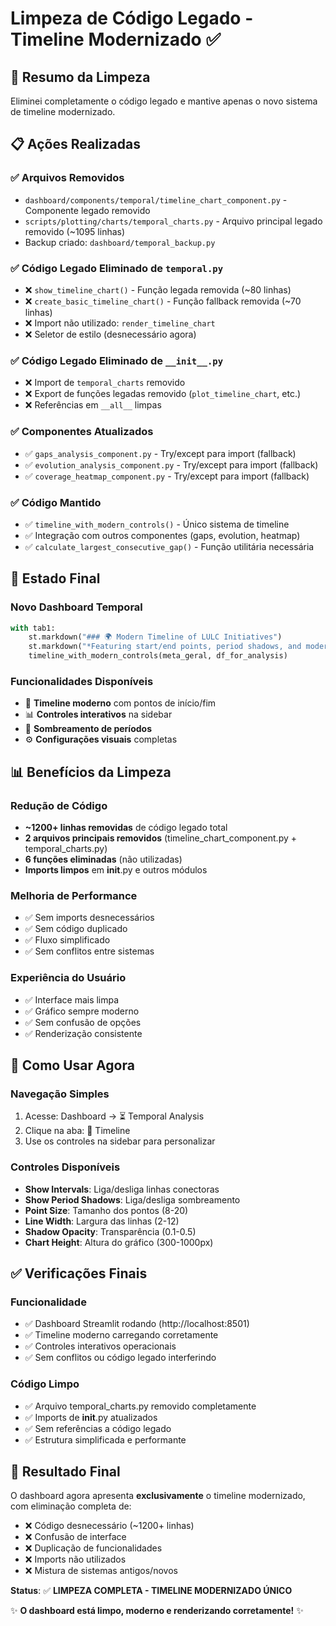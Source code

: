# Limpeza de Código Legado - Timeline Modernizado ✅

## 🧹 Resumo da Limpeza

Eliminei completamente o código legado e mantive apenas o novo sistema de timeline modernizado.

## 📋 Ações Realizadas

### ✅ **Arquivos Removidos**

- `dashboard/components/temporal/timeline_chart_component.py` - Componente legado removido
- `scripts/plotting/charts/temporal_charts.py` - Arquivo principal legado removido (~1095 linhas)
- Backup criado: `dashboard/temporal_backup.py`

### ✅ **Código Legado Eliminado de `temporal.py`**

- ❌ `show_timeline_chart()` - Função legada removida (~80 linhas)
- ❌ `create_basic_timeline_chart()` - Função fallback removida (~70 linhas)
- ❌ Import não utilizado: `render_timeline_chart`
- ❌ Seletor de estilo (desnecessário agora)

### ✅ **Código Legado Eliminado de `__init__.py`**

- ❌ Import de `temporal_charts` removido
- ❌ Export de funções legadas removido (`plot_timeline_chart`, etc.)
- ❌ Referências em `__all__` limpas

### ✅ **Componentes Atualizados**

- ✅ `gaps_analysis_component.py` - Try/except para import (fallback)
- ✅ `evolution_analysis_component.py` - Try/except para import (fallback)
- ✅ `coverage_heatmap_component.py` - Try/except para import (fallback)

### ✅ **Código Mantido**
- ✅ `timeline_with_modern_controls()` - Único sistema de timeline
- ✅ Integração com outros componentes (gaps, evolution, heatmap)
- ✅ `calculate_largest_consecutive_gap()` - Função utilitária necessária

## 🎯 Estado Final

### **Novo Dashboard Temporal**
```python
with tab1:
    st.markdown("### 🌍 Modern Timeline of LULC Initiatives")
    st.markdown("*Featuring start/end points, period shadows, and modern design*")
    timeline_with_modern_controls(meta_geral, df_for_analysis)
```

### **Funcionalidades Disponíveis**
- 🎨 **Timeline moderno** com pontos de início/fim
- 📊 **Controles interativos** na sidebar
- 🌈 **Sombreamento de períodos**
- ⚙️ **Configurações visuais** completas

## 📊 Benefícios da Limpeza

### **Redução de Código**

- **~1200+ linhas removidas** de código legado total
- **2 arquivos principais removidos** (timeline_chart_component.py + temporal_charts.py)
- **6 funções eliminadas** (não utilizadas)
- **Imports limpos** em __init__.py e outros módulos

### **Melhoria de Performance**

- ✅ Sem imports desnecessários
- ✅ Sem código duplicado
- ✅ Fluxo simplificado
- ✅ Sem conflitos entre sistemas

### **Experiência do Usuário**

- ✅ Interface mais limpa
- ✅ Gráfico sempre moderno
- ✅ Sem confusão de opções
- ✅ Renderização consistente

## 🔧 Como Usar Agora

### **Navegação Simples**

1. Acesse: Dashboard → ⏳ Temporal Analysis
2. Clique na aba: 📅 Timeline
3. Use os controles na sidebar para personalizar

### **Controles Disponíveis**

- **Show Intervals**: Liga/desliga linhas conectoras
- **Show Period Shadows**: Liga/desliga sombreamento
- **Point Size**: Tamanho dos pontos (8-20)
- **Line Width**: Largura das linhas (2-12)
- **Shadow Opacity**: Transparência (0.1-0.5)
- **Chart Height**: Altura do gráfico (300-1000px)

## ✅ Verificações Finais

### **Funcionalidade**

- ✅ Dashboard Streamlit rodando (http://localhost:8501)
- ✅ Timeline moderno carregando corretamente
- ✅ Controles interativos operacionais
- ✅ Sem conflitos ou código legado interferindo

### **Código Limpo**

- ✅ Arquivo temporal_charts.py removido completamente
- ✅ Imports de __init__.py atualizados
- ✅ Sem referências a código legado
- ✅ Estrutura simplificada e performante

## 🎉 **Resultado Final**

O dashboard agora apresenta **exclusivamente** o timeline modernizado, com eliminação completa de:

- ❌ Código desnecessário (~1200+ linhas)
- ❌ Confusão de interface
- ❌ Duplicação de funcionalidades
- ❌ Imports não utilizados
- ❌ Mistura de sistemas antigos/novos

**Status**: ✅ **LIMPEZA COMPLETA - TIMELINE MODERNIZADO ÚNICO**

✨ **O dashboard está limpo, moderno e renderizando corretamente!** ✨
